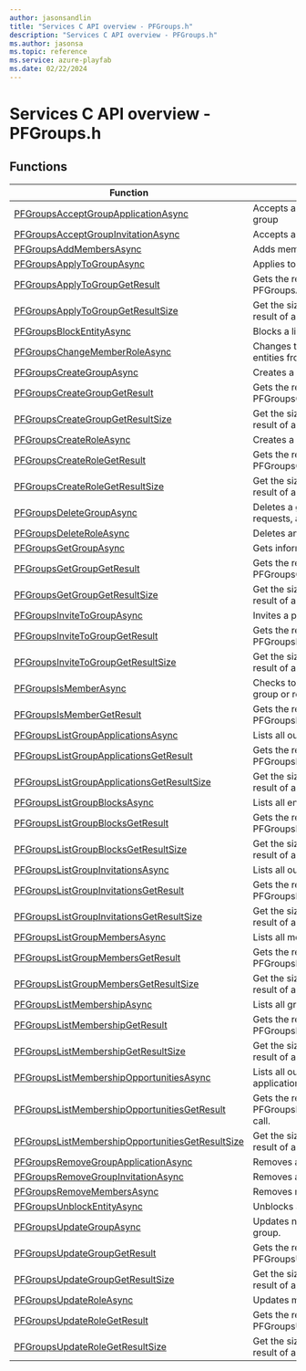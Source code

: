 ```yaml
---
author: jasonsandlin
title: "Services C API overview - PFGroups.h"
description: "Services C API overview - PFGroups.h"
ms.author: jasonsa
ms.topic: reference
ms.service: azure-playfab
ms.date: 02/22/2024
---
```


# Services C API overview - PFGroups.h

  
## Functions  

| Function | Description |  
| --- | --- |  
| [PFGroupsAcceptGroupApplicationAsync](functions/pfgroupsacceptgroupapplicationasync.md) | Accepts an outstanding invitation to to join a group |  
| [PFGroupsAcceptGroupInvitationAsync](functions/pfgroupsacceptgroupinvitationasync.md) | Accepts an invitation to join a group |  
| [PFGroupsAddMembersAsync](functions/pfgroupsaddmembersasync.md) | Adds members to a group or role. |  
| [PFGroupsApplyToGroupAsync](functions/pfgroupsapplytogroupasync.md) | Applies to join a group |  
| [PFGroupsApplyToGroupGetResult](functions/pfgroupsapplytogroupgetresult.md) | Gets the result of a successful PFGroupsApplyToGroupAsync call. |  
| [PFGroupsApplyToGroupGetResultSize](functions/pfgroupsapplytogroupgetresultsize.md) | Get the size in bytes needed to store the result of a ApplyToGroup call. |  
| [PFGroupsBlockEntityAsync](functions/pfgroupsblockentityasync.md) | Blocks a list of entities from joining a group. |  
| [PFGroupsChangeMemberRoleAsync](functions/pfgroupschangememberroleasync.md) | Changes the role membership of a list of entities from one role to another. |  
| [PFGroupsCreateGroupAsync](functions/pfgroupscreategroupasync.md) | Creates a new group. |  
| [PFGroupsCreateGroupGetResult](functions/pfgroupscreategroupgetresult.md) | Gets the result of a successful PFGroupsCreateGroupAsync call. |  
| [PFGroupsCreateGroupGetResultSize](functions/pfgroupscreategroupgetresultsize.md) | Get the size in bytes needed to store the result of a CreateGroup call. |  
| [PFGroupsCreateRoleAsync](functions/pfgroupscreateroleasync.md) | Creates a new group role. |  
| [PFGroupsCreateRoleGetResult](functions/pfgroupscreaterolegetresult.md) | Gets the result of a successful PFGroupsCreateRoleAsync call. |  
| [PFGroupsCreateRoleGetResultSize](functions/pfgroupscreaterolegetresultsize.md) | Get the size in bytes needed to store the result of a CreateRole call. |  
| [PFGroupsDeleteGroupAsync](functions/pfgroupsdeletegroupasync.md) | Deletes a group and all roles, invitations, join requests, and blocks associated with it. |  
| [PFGroupsDeleteRoleAsync](functions/pfgroupsdeleteroleasync.md) | Deletes an existing role in a group. |  
| [PFGroupsGetGroupAsync](functions/pfgroupsgetgroupasync.md) | Gets information about a group and its roles |  
| [PFGroupsGetGroupGetResult](functions/pfgroupsgetgroupgetresult.md) | Gets the result of a successful PFGroupsGetGroupAsync call. |  
| [PFGroupsGetGroupGetResultSize](functions/pfgroupsgetgroupgetresultsize.md) | Get the size in bytes needed to store the result of a GetGroup call. |  
| [PFGroupsInviteToGroupAsync](functions/pfgroupsinvitetogroupasync.md) | Invites a player to join a group |  
| [PFGroupsInviteToGroupGetResult](functions/pfgroupsinvitetogroupgetresult.md) | Gets the result of a successful PFGroupsInviteToGroupAsync call. |  
| [PFGroupsInviteToGroupGetResultSize](functions/pfgroupsinvitetogroupgetresultsize.md) | Get the size in bytes needed to store the result of a InviteToGroup call. |  
| [PFGroupsIsMemberAsync](functions/pfgroupsismemberasync.md) | Checks to see if an entity is a member of a group or role within the group |  
| [PFGroupsIsMemberGetResult](functions/pfgroupsismembergetresult.md) | Gets the result of a successful PFGroupsIsMemberAsync call. |  
| [PFGroupsListGroupApplicationsAsync](functions/pfgroupslistgroupapplicationsasync.md) | Lists all outstanding requests to join a group |  
| [PFGroupsListGroupApplicationsGetResult](functions/pfgroupslistgroupapplicationsgetresult.md) | Gets the result of a successful PFGroupsListGroupApplicationsAsync call. |  
| [PFGroupsListGroupApplicationsGetResultSize](functions/pfgroupslistgroupapplicationsgetresultsize.md) | Get the size in bytes needed to store the result of a ListGroupApplications call. |  
| [PFGroupsListGroupBlocksAsync](functions/pfgroupslistgroupblocksasync.md) | Lists all entities blocked from joining a group |  
| [PFGroupsListGroupBlocksGetResult](functions/pfgroupslistgroupblocksgetresult.md) | Gets the result of a successful PFGroupsListGroupBlocksAsync call. |  
| [PFGroupsListGroupBlocksGetResultSize](functions/pfgroupslistgroupblocksgetresultsize.md) | Get the size in bytes needed to store the result of a ListGroupBlocks call. |  
| [PFGroupsListGroupInvitationsAsync](functions/pfgroupslistgroupinvitationsasync.md) | Lists all outstanding invitations for a group |  
| [PFGroupsListGroupInvitationsGetResult](functions/pfgroupslistgroupinvitationsgetresult.md) | Gets the result of a successful PFGroupsListGroupInvitationsAsync call. |  
| [PFGroupsListGroupInvitationsGetResultSize](functions/pfgroupslistgroupinvitationsgetresultsize.md) | Get the size in bytes needed to store the result of a ListGroupInvitations call. |  
| [PFGroupsListGroupMembersAsync](functions/pfgroupslistgroupmembersasync.md) | Lists all members for a group |  
| [PFGroupsListGroupMembersGetResult](functions/pfgroupslistgroupmembersgetresult.md) | Gets the result of a successful PFGroupsListGroupMembersAsync call. |  
| [PFGroupsListGroupMembersGetResultSize](functions/pfgroupslistgroupmembersgetresultsize.md) | Get the size in bytes needed to store the result of a ListGroupMembers call. |  
| [PFGroupsListMembershipAsync](functions/pfgroupslistmembershipasync.md) | Lists all groups and roles for an entity |  
| [PFGroupsListMembershipGetResult](functions/pfgroupslistmembershipgetresult.md) | Gets the result of a successful PFGroupsListMembershipAsync call. |  
| [PFGroupsListMembershipGetResultSize](functions/pfgroupslistmembershipgetresultsize.md) | Get the size in bytes needed to store the result of a ListMembership call. |  
| [PFGroupsListMembershipOpportunitiesAsync](functions/pfgroupslistmembershipopportunitiesasync.md) | Lists all outstanding invitations and group applications for an entity |  
| [PFGroupsListMembershipOpportunitiesGetResult](functions/pfgroupslistmembershipopportunitiesgetresult.md) | Gets the result of a successful PFGroupsListMembershipOpportunitiesAsync call. |  
| [PFGroupsListMembershipOpportunitiesGetResultSize](functions/pfgroupslistmembershipopportunitiesgetresultsize.md) | Get the size in bytes needed to store the result of a ListMembershipOpportunities call. |  
| [PFGroupsRemoveGroupApplicationAsync](functions/pfgroupsremovegroupapplicationasync.md) | Removes an application to join a group |  
| [PFGroupsRemoveGroupInvitationAsync](functions/pfgroupsremovegroupinvitationasync.md) | Removes an invitation join a group |  
| [PFGroupsRemoveMembersAsync](functions/pfgroupsremovemembersasync.md) | Removes members from a group. |  
| [PFGroupsUnblockEntityAsync](functions/pfgroupsunblockentityasync.md) | Unblocks a list of entities from joining a group |  
| [PFGroupsUpdateGroupAsync](functions/pfgroupsupdategroupasync.md) | Updates non-membership data about a group. |  
| [PFGroupsUpdateGroupGetResult](functions/pfgroupsupdategroupgetresult.md) | Gets the result of a successful PFGroupsUpdateGroupAsync call. |  
| [PFGroupsUpdateGroupGetResultSize](functions/pfgroupsupdategroupgetresultsize.md) | Get the size in bytes needed to store the result of a UpdateGroup call. |  
| [PFGroupsUpdateRoleAsync](functions/pfgroupsupdateroleasync.md) | Updates metadata about a role. |  
| [PFGroupsUpdateRoleGetResult](functions/pfgroupsupdaterolegetresult.md) | Gets the result of a successful PFGroupsUpdateRoleAsync call. |  
| [PFGroupsUpdateRoleGetResultSize](functions/pfgroupsupdaterolegetresultsize.md) | Get the size in bytes needed to store the result of a UpdateRole call. |  
